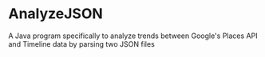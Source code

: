 # AnalyzeJSON
A Java program specifically to analyze trends between Google's Places API and Timeline data by parsing two JSON files
